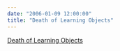 ```yaml
---
date: "2006-01-09 12:00:00"
title: "Death of Learning Objects"
---
```


[Death of Learning Objects](/lemire/blog/2006/01-09-death-of-learning-objects)

